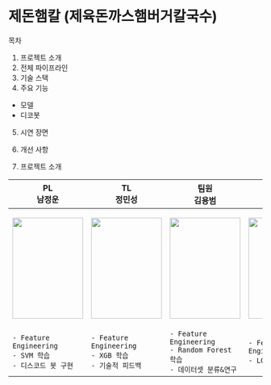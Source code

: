제돈햄칼 (제육돈까스햄버거칼국수)
==================================
목차
1. 프로젝트 소개
2. 전체 파이프라인
3. 기술 스택
4. 주요 기능
   
  - 모델
  - 디코봇
    
5. 시연 장면
6. 개선 사항


1. 프로젝트 소개

| PL<br>남정운                                                                                                                                | TL<br>정민성                                                                                                                                | 팀원<br>김용범                                                                                                                              | 팀원<br>강승구                                                                                                                              | 팀원<br>한승헌                                                                                                                              |
|---------------------------------------------------------------------------------------------------------------------------------------------|---------------------------------------------------------------------------------------------------------------------------------------------|---------------------------------------------------------------------------------------------------------------------------------------------|---------------------------------------------------------------------------------------------------------------------------------------------|---------------------------------------------------------------------------------------------------------------------------------------------|
| <p align="center"><img src="https://github.com/user-attachments/assets/17984ec1-4d16-427e-89ed-ca4e42478b62" width="140" height="200"/></p> | <p align="center"><img src="https://github.com/user-attachments/assets/020342da-9da4-45cf-a756-44d3f102d723" width="140" height="200"/></p> | <p align="center"><img src="https://github.com/user-attachments/assets/9fe7ca3b-eeb5-4984-b063-34545cdf2456" width="140" height="200"/></p> | <p align="center"><img src="https://github.com/user-attachments/assets/a5e88cbb-4696-461f-978f-edf95d58d054" width="140" height="200"/></p> | <p align="center"><img src="https://github.com/user-attachments/assets/0588dae5-edca-45d4-a85f-e4c8428e640c" width="140" height="200"/></p> |
| `- Feature Engineering`<br>`- SVM 학습`<br>`- 디스코드 봇 구현`                                                                             | `- Feature Engineering`<br>`- XGB 학습`<br>`- 기술적 피드백`                                                                                | `- Feature Engineering`<br>`- Random Forest 학습`<br>`- 데이터셋 분류&연구`                                                                 | `- Feature Engineering`<br>`- LGBM 학습`                                                                                                    | `- Decision Tree 학습`<br>`- 학습 모델 분류`<br>`- 데이터셋 관리`                                                                           |

